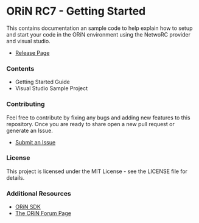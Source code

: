 # ORiN RC7 - Getting Started

This contains documentation an sample code to help explain how to setup and start your code in the ORiN environment using the NetwoRC provider and visual studio.

- [Release Page](https://github.com/DENSO-2DLab/ORiN_RC7-Getting_Started/releases)

### Contents

- Getting Started Guide
- Visual Studio Sample Project

### Contributing

Feel free to contribute by fixing any bugs and adding new features to this repository. Once you are ready to share open a new pull request or generate an Issue.

- [Submit an Issue](https://github.com/DENSO-2DLab/ORiN_RC7-Getting_Started/issues)

### License

This project is licensed under the MIT License - see the LICENSE file for details.

### Additional Resources 

- [ORiN SDK](http://www.denso-wave.com/en/robot/product/software/orin2.html)
- [The ORiN Forum Page](http://www.orin.jp/e/)
